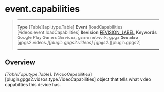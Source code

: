 # event.capabilities

> --------------------- ------------------------------------------------------------------------------------------
> __Type__              [Table][api.type.Table]
> __Event__             [loadCapabilities][videos.event.loadCapabilities]
> __Revision__          [REVISION_LABEL](REVISION_URL)
> __Keywords__          Google Play Games Services, game network, gpgs
> __See also__          [gpgs2.videos.*][plugin.gpgs2.videos]
>                       [gpgs2.*][plugin.gpgs2]
> --------------------- ------------------------------------------------------------------------------------------

## Overview

_[Table][api.type.Table]._ [VideoCapabilities][plugin.gpgs2.videos.type.VideoCapabilities] object that tells what video capabilities this device has.